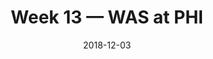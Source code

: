---
layout: game
title: Week 13 — WAS at PHI
season: 2018
game_id: 2018_13_WAS_PHI
week: 13
date: 2018-12-03
home_team: PHI
away_team: WAS
final_home: 28
final_away: 13
pbp_url: /assets/data/pbp/2018/2018_13_WAS_PHI.csv.gz
---